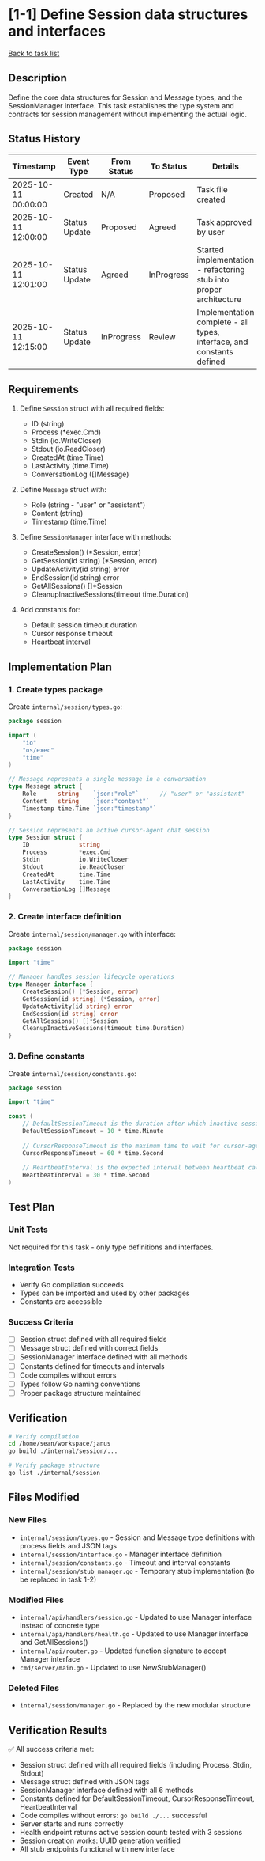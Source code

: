 # [1-1] Define Session data structures and interfaces

[Back to task list](./tasks.md)

## Description

Define the core data structures for Session and Message types, and the SessionManager interface. This task establishes the type system and contracts for session management without implementing the actual logic.

## Status History

| Timestamp | Event Type | From Status | To Status | Details | User |
|-----------|------------|-------------|-----------|---------|------|
| 2025-10-11 00:00:00 | Created | N/A | Proposed | Task file created | Sean |
| 2025-10-11 12:00:00 | Status Update | Proposed | Agreed | Task approved by user | Sean |
| 2025-10-11 12:01:00 | Status Update | Agreed | InProgress | Started implementation - refactoring stub into proper architecture | Sean |
| 2025-10-11 12:15:00 | Status Update | InProgress | Review | Implementation complete - all types, interface, and constants defined | Sean |

## Requirements

1. Define `Session` struct with all required fields:
   - ID (string)
   - Process (*exec.Cmd)
   - Stdin (io.WriteCloser)
   - Stdout (io.ReadCloser)
   - CreatedAt (time.Time)
   - LastActivity (time.Time)
   - ConversationLog ([]Message)
   
2. Define `Message` struct with:
   - Role (string - "user" or "assistant")
   - Content (string)
   - Timestamp (time.Time)

3. Define `SessionManager` interface with methods:
   - CreateSession() (*Session, error)
   - GetSession(id string) (*Session, error)
   - UpdateActivity(id string) error
   - EndSession(id string) error
   - GetAllSessions() []*Session
   - CleanupInactiveSessions(timeout time.Duration)

4. Add constants for:
   - Default session timeout duration
   - Cursor response timeout
   - Heartbeat interval

## Implementation Plan

### 1. Create types package
Create `internal/session/types.go`:
```go
package session

import (
    "io"
    "os/exec"
    "time"
)

// Message represents a single message in a conversation
type Message struct {
    Role      string    `json:"role"`      // "user" or "assistant"
    Content   string    `json:"content"`
    Timestamp time.Time `json:"timestamp"`
}

// Session represents an active cursor-agent chat session
type Session struct {
    ID              string
    Process         *exec.Cmd
    Stdin           io.WriteCloser
    Stdout          io.ReadCloser
    CreatedAt       time.Time
    LastActivity    time.Time
    ConversationLog []Message
}
```

### 2. Create interface definition
Create `internal/session/manager.go` with interface:
```go
package session

import "time"

// Manager handles session lifecycle operations
type Manager interface {
    CreateSession() (*Session, error)
    GetSession(id string) (*Session, error)
    UpdateActivity(id string) error
    EndSession(id string) error
    GetAllSessions() []*Session
    CleanupInactiveSessions(timeout time.Duration)
}
```

### 3. Define constants
Create `internal/session/constants.go`:
```go
package session

import "time"

const (
    // DefaultSessionTimeout is the duration after which inactive sessions are cleaned up
    DefaultSessionTimeout = 10 * time.Minute
    
    // CursorResponseTimeout is the maximum time to wait for cursor-agent response
    CursorResponseTimeout = 60 * time.Second
    
    // HeartbeatInterval is the expected interval between heartbeat calls
    HeartbeatInterval = 30 * time.Second
)
```

## Test Plan

### Unit Tests
Not required for this task - only type definitions and interfaces.

### Integration Tests
- Verify Go compilation succeeds
- Types can be imported and used by other packages
- Constants are accessible

### Success Criteria
- [ ] Session struct defined with all required fields
- [ ] Message struct defined with correct fields
- [ ] SessionManager interface defined with all methods
- [ ] Constants defined for timeouts and intervals
- [ ] Code compiles without errors
- [ ] Types follow Go naming conventions
- [ ] Proper package structure maintained

## Verification

```bash
# Verify compilation
cd /home/sean/workspace/janus
go build ./internal/session/...

# Verify package structure
go list ./internal/session
```

## Files Modified

### New Files
- `internal/session/types.go` - Session and Message type definitions with process fields and JSON tags
- `internal/session/interface.go` - Manager interface definition
- `internal/session/constants.go` - Timeout and interval constants
- `internal/session/stub_manager.go` - Temporary stub implementation (to be replaced in task 1-2)

### Modified Files
- `internal/api/handlers/session.go` - Updated to use Manager interface instead of concrete type
- `internal/api/handlers/health.go` - Updated to use Manager interface and GetAllSessions()
- `internal/api/router.go` - Updated function signature to accept Manager interface
- `cmd/server/main.go` - Updated to use NewStubManager()

### Deleted Files
- `internal/session/manager.go` - Replaced by the new modular structure

## Verification Results

✅ All success criteria met:
- Session struct defined with all required fields (including Process, Stdin, Stdout)
- Message struct defined with JSON tags
- SessionManager interface defined with all 6 methods
- Constants defined for DefaultSessionTimeout, CursorResponseTimeout, HeartbeatInterval
- Code compiles without errors: `go build ./...` successful
- Server starts and runs correctly
- Health endpoint returns active session count: tested with 3 sessions
- Session creation works: UUID generation verified
- All stub endpoints functional with new interface


